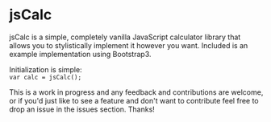 # jsCalc

jsCalc is a simple, completely vanilla JavaScript calculator library that allows you to stylistically implement it however you want. Included is an example implementation using Bootstrap3. 

Initialization is simple:  
<code>var calc = jsCalc();</code>   
   
This is a work in progress and any feedback and contributions are welcome, or if you'd just like to see a feature and don't want to contribute feel free to drop an issue in the issues section. Thanks!
